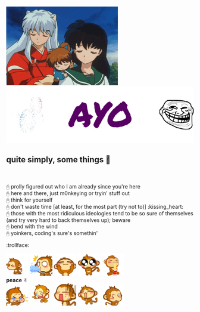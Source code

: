 ![](images/01.gif)
![](images/banner.png)
## quite simply, some things :tanabata_tree:
<br>
<br>🖰 prolly figured out who I am already since you're here
<br>🖰 here and there, just m0nkeying or tryin' stuff out
<br>🖰 think for yourself
<br>🖰 don't waste time [at least, for the most part (try not to)] :kissing_heart:
<br>🖰 those with the most ridiculous ideologies tend to be so sure of themselves (and try very hard to back themselves up); beware
<br>🖰 bend with the wind
<br>🖰 yoinkers, coding's sure's somethin'

:trollface:

![](images/t_01.gif)
![](images/t_02.gif)
![](images/t_03.gif)
![](images/t_04.gif)
![](images/t_05.gif)
<br>**peace** ✌︎
<br>![](images/m_01.gif)
![](images/m_04.gif)
![](images/m_05.gif)
![](images/m_02.gif)
![](images/m_03.gif)
